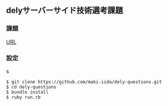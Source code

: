 ## delyサーバーサイド技術選考課題

### 課題
[URL](https://gist.github.com/jit-y/ca5f5a7823f59b33411b4503d7ec97f2)

### 設定
s
```
$ git clone https://github.com/maki-iida/dely-questions.git
$ cd dely-questions
$ bundle install
$ ruby run.rb
```
